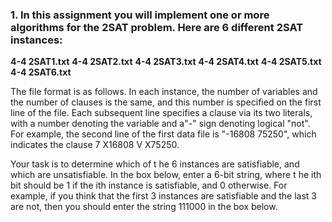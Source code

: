 ### 1. In this assignment you will implement one or more algorithms for the 2SAT problem. Here are 6 different 2SAT instances:

**4-4 2SAT1.txt**
**4-4 2SAT2.txt**
**4-4 2SAT3.txt**
**4-4 2SAT4.txt**
**4-4 2SAT5.txt**
**4-4 2SAT6.txt**

The file format is as follows. In each instance, the number of variables and the number of clauses is the same, and this number is specified on the first line of the file. Each subsequent line specifies a clause via its two literals, with a number denoting the variable and a"-" sign denoting logical "not". For example, the second line of the first data file is "-16808 75250", which indicates the clause 7 X16808 V X75250.

Your task is to determine which of t he 6 instances are satisfiable, and which are unsatisfiable. In the box below, enter a 6-bit string, where t he ith bit should be 1 if the ith instance is satisfiable, and 0 otherwise. For example, if you think that the first 3 instances are satisfiable and the last 3 are not, then you should enter the string 111000 in the box below.